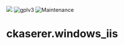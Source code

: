 [![](https://img.shields.io/travis/com/ckaserer/ansible-role-windows-iis/master?style=flat-square)](https://travis-ci.com/ckaserer/ansible-role-windows-iis)
![gplv3](https://img.shields.io/badge/license-GPL%20v3.0-brightgreen.svg?style=flat-square)
![Maintenance](https://img.shields.io/maintenance/yes/2021?style=flat-square)

# ckaserer.windows_iis
